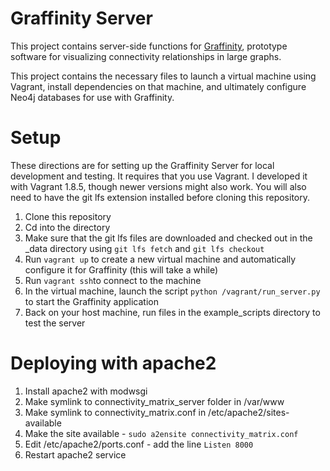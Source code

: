 # Graffinity Server

This project contains server-side functions for [Graffinity](http://github.com/visdesignlab/graffinity), prototype software for visualizing connectivity relationships in large graphs. 

This project contains the necessary files to launch a virtual machine using Vagrant, install dependencies on that machine, and ultimately configure Neo4j databases for use with Graffinity.

# Setup 

These directions are for setting up the Graffinity Server for local development and testing. It requires that you use Vagrant. I developed it with Vagrant 1.8.5, though newer versions might also work. You will also need to have the git lfs extension installed before cloning this repository.

1. Clone this repository
1. Cd into the directory
1. Make sure that the git lfs files are downloaded and checked out in the _data directory using `git lfs fetch` and `git lfs checkout`
1. Run `vagrant up` to create a new virtual machine and automatically configure it for Graffinity (this will take a while)
1. Run `vagrant ssh`to connect to the machine
1. In the virtual machine, launch the script `python /vagrant/run_server.py` to start the Graffinity application
1. Back on your host machine, run files in the example_scripts directory to test the server

# Deploying with apache2

1. Install apache2 with modwsgi
1. Make symlink to connectivity_matrix_server folder in /var/www
1. Make symlink to connectivity_matrix.conf in /etc/apache2/sites-available
1. Make the site available - `sudo a2ensite connectivity_matrix.conf`
1. Edit /etc/apache2/ports.conf - add the line `Listen 8000`
1. Restart apache2 service
